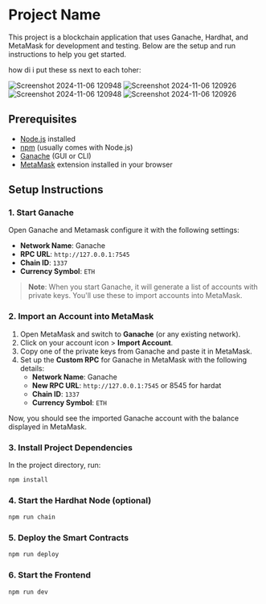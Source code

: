 # Project Name

This project is a blockchain application that uses Ganache, Hardhat, and MetaMask for development and testing. Below are the setup and run instructions to help you get started.

how di i put these ss next to each toher:

![Screenshot 2024-11-06 120948](https://github.com/user-attachments/assets/4d0dbc29-8ae6-46f5-bb3e-3a6af7fa2d8c)  ![Screenshot 2024-11-06 120926](https://github.com/user-attachments/assets/4e8c766d-5878-46f2-a7ae-b4a5211be2af)
![Screenshot 2024-11-06 120948](https://github.com/user-attachments/assets/4d0dbc29-8ae6-46f5-bb3e-3a6af7fa2d8c)  ![Screenshot 2024-11-06 120926](https://github.com/user-attachments/assets/4e8c766d-5878-46f2-a7ae-b4a5211be2af)

## Prerequisites

- [Node.js](https://nodejs.org/) installed
- [npm](https://www.npmjs.com/) (usually comes with Node.js)
- [Ganache](https://trufflesuite.com/ganache/) (GUI or CLI)
- [MetaMask](https://metamask.io/) extension installed in your browser

## Setup Instructions

### 1. Start Ganache

Open Ganache and Metamask configure it with the following settings:

- **Network Name**: Ganache
- **RPC URL**: `http://127.0.0.1:7545`
- **Chain ID**: `1337`
- **Currency Symbol**: `ETH`

> **Note**: When you start Ganache, it will generate a list of accounts with private keys. You'll use these to import accounts into MetaMask.

### 2. Import an Account into MetaMask

1. Open MetaMask and switch to **Ganache** (or any existing network).
2. Click on your account icon > **Import Account**.
3. Copy one of the private keys from Ganache and paste it in MetaMask.
4. Set up the **Custom RPC** for Ganache in MetaMask with the following details:
   - **Network Name**: Ganache
   - **New RPC URL**: `http://127.0.0.1:7545` or 8545 for hardat
   - **Chain ID**: `1337`
   - **Currency Symbol**: `ETH`

Now, you should see the imported Ganache account with the balance displayed in MetaMask.

### 3. Install Project Dependencies

In the project directory, run:

```bash
npm install
```

### 4. Start the Hardhat Node (optional)

```bash
npm run chain
```

### 5. Deploy the Smart Contracts

```bash
npm run deploy
```

### 6. Start the Frontend

```bash
npm run dev
```
